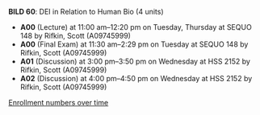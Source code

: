 **BILD 60**: DEI in Relation to Human Bio (4 units)

- **A00** (Lecture) at 11:00 am–12:20 pm on Tuesday, Thursday at SEQUO 148 by Rifkin, Scott (A09745999)
- **A00** (Final Exam) at 11:30 am–2:29 pm on Tuesday at SEQUO 148 by Rifkin, Scott (A09745999)
- **A01** (Discussion) at 3:00 pm–3:50 pm on Wednesday at HSS 2152 by Rifkin, Scott (A09745999)
- **A02** (Discussion) at 4:00 pm–4:50 pm on Wednesday at HSS 2152 by Rifkin, Scott (A09745999)

[Enrollment numbers over time](./BILD60.tsv)
